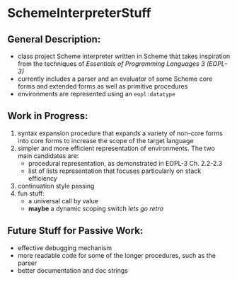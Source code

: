# SchemeInterpreterStuff

## General Description:

- class project Scheme interpreter written in Scheme that takes inspiration from the techniques of *Essentials of Programming Languages 3 (EOPL-3)*
- currently includes a parser and an evaluator of some Scheme core forms and extended forms as well as primitive procedures
- environments are represented using an `eopl:datatype`

## Work in Progress:

1. syntax expansion procedure that expands a variety of non-core forms into core forms to increase the scope of the target language
2. simpler and more efficient representation of environments. The two main candidates are:
   - procedural representation, as demonstrated in EOPL-3 Ch. 2.2-2.3
   - list of lists representation that focuses particularly on stack efficiency
3. continuation style passing
4. fun stuff:
   - a universal call by value
   - **maybe** a dynamic scoping switch *lets go retro*

## Future Stuff for Passive Work:

- effective debugging mechanism
- more readable code for some of the longer procedures, such as the parser
- better documentation and doc strings



